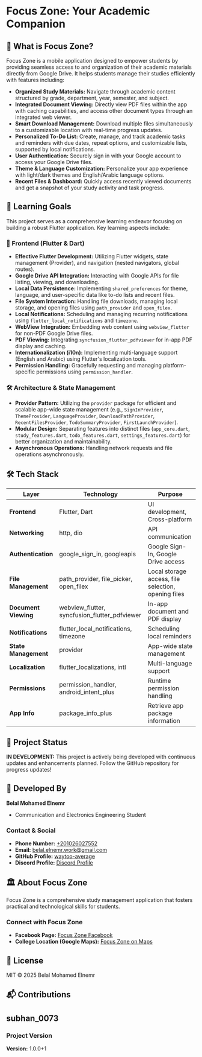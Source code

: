 # Focus Zone: Your Academic Companion

## 🎯 What is Focus Zone?

Focus Zone is a mobile application designed to empower students by providing seamless access to and organization of their academic materials directly from Google Drive. It helps students manage their studies efficiently with features including:

  * **Organized Study Materials:** Navigate through academic content structured by grade, department, year, semester, and subject.
  * **Integrated Document Viewing:** Directly view PDF files within the app with caching capabilities, and access other document types through an integrated web viewer.
  * **Smart Download Management:** Download multiple files simultaneously to a customizable location with real-time progress updates.
  * **Personalized To-Do List:** Create, manage, and track academic tasks and reminders with due dates, repeat options, and customizable lists, supported by local notifications.
  * **User Authentication:** Securely sign in with your Google account to access your Google Drive files.
  * **Theme & Language Customization:** Personalize your app experience with light/dark themes and English/Arabic language options.
  * **Recent Files & Dashboard:** Quickly access recently viewed documents and get a snapshot of your study activity and task progress.

## 🧠 Learning Goals

This project serves as a comprehensive learning endeavor focusing on building a robust Flutter application. Key learning aspects include:

### 🧩 Frontend (Flutter & Dart)

  * **Effective Flutter Development:** Utilizing Flutter widgets, state management (Provider), and navigation (nested navigators, global routes).
  * **Google Drive API Integration:** Interacting with Google APIs for file listing, viewing, and downloading.
  * **Local Data Persistence:** Implementing `shared_preferences` for theme, language, and user-specific data like to-do lists and recent files.
  * **File System Interaction:** Handling file downloads, managing local storage, and opening files using `path_provider` and `open_filex`.
  * **Local Notifications:** Scheduling and managing recurring notifications using `flutter_local_notifications` and `timezone`.
  * **WebView Integration:** Embedding web content using `webview_flutter` for non-PDF Google Drive files.
  * **PDF Viewing:** Integrating `syncfusion_flutter_pdfviewer` for in-app PDF display and caching.
  * **Internationalization (i10n):** Implementing multi-language support (English and Arabic) using Flutter's localization tools.
  * **Permission Handling:** Gracefully requesting and managing platform-specific permissions using `permission_handler`.

### 🛠 Architecture & State Management

  * **Provider Pattern:** Utilizing the `provider` package for efficient and scalable app-wide state management (e.g., `SignInProvider`, `ThemeProvider`, `LanguageProvider`, `DownloadPathProvider`, `RecentFilesProvider`, `TodoSummaryProvider`, `FirstLaunchProvider`).
  * **Modular Design:** Separating features into distinct files (`app_core.dart`, `study_features.dart`, `todo_features.dart`, `settings_features.dart`) for better organization and maintainability.
  * **Asynchronous Operations:** Handling network requests and file operations asynchronously.

## 🛠 Tech Stack
| **Layer**            | **Technology**                                   | **Purpose**                                         |
| -------------------- | ------------------------------------------------ | --------------------------------------------------- |
| **Frontend**         | Flutter, Dart                                    | UI development, Cross-platform                      |
| **Networking**       | http, dio                                        | API communication                                   |
| **Authentication**   | google\_sign\_in, googleapis                     | Google Sign-In, Google Drive access                 |
| **File Management**  | path\_provider, file\_picker, open\_filex        | Local storage access, file selection, opening files |
| **Document Viewing** | webview\_flutter, syncfusion\_flutter\_pdfviewer | In-app document and PDF display                     |
| **Notifications**    | flutter\_local\_notifications, timezone          | Scheduling local reminders                          |
| **State Management** | provider                                         | App-wide state management                           |
| **Localization**     | flutter\_localizations, intl                     | Multi-language support                              |
| **Permissions**      | permission\_handler, android\_intent\_plus       | Runtime permission handling                         |
| **App Info**         | package\_info\_plus                              | Retrieve app package information                    |

## 🧭 Project Status

**IN DEVELOPMENT:** This project is actively being developed with continuous updates and enhancements planned. Follow the GitHub repository for progress updates\!

## 👥 Developed By

**Belal Mohamed Elnemr**

  * Communication and Electronics Engineering Student

### Contact & Social

  * **Phone Number:** [+201026027552](https://www.google.com/search?q=tel:%2B201026027552)
  * **Email:** [belal.elnemr.work@gmail.com](mailto:belal.elnemr.work@gmail.com)
  * **GitHub Profile:** [waytoo-average](https://github.com/waytoo-average)
  * **Discord Profile:** [Discord Profile](https://discord.com/users/858382338281963520)
  
## 🏛️ About Focus Zone

Focus Zone is a comprehensive study management application that fosters practical and technological skills for students.

### Connect with Focus Zone

  * **Facebook Page:** [Focus Zone Facebook](https://www.facebook.com/2018ECCAT)
  * **College Location (Google Maps):** [Focus Zone on Maps](https://maps.app.goo.gl/MTtsxuok1c5gteMw8)

## 🧾 License

MIT © 2025 Belal Mohamed Elnemr

## 📬 Contributions

subhan_0073
-----

### Project Version

**Version:** 1.0.0+1
